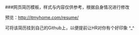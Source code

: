 ###网页简历模板，样式与内容仅供参考，根据自身情况进行修改

预览：http://itmyhome.com/resume/

可将该简历挂到自己的Github上，以便提前让HR对你有个好印象 ^_^